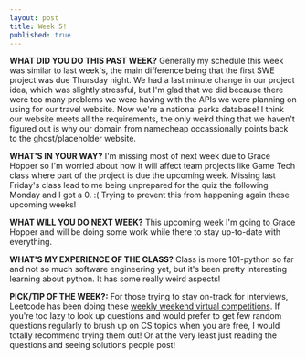 ```yaml
---
layout: post
title: Week 5!
published: true
---
```


**WHAT DID YOU DO THIS PAST WEEK?** Generally my schedule this week was similar to last week's, the main difference being that the first SWE project was due Thursday night. We had a last minute change in our project idea, which was slightly stressful, but I'm glad that we did because there were too many problems we were having with the APIs we were planning on using for our travel website. Now we're a national parks database! I think our website meets all the requirements, the only weird thing that we haven't figured out is why our domain from namecheap occassionally points back to the ghost/placeholder website.

**WHAT'S IN YOUR WAY?** I'm missing most of next week due to Grace Hopper so I'm worried about how it will affect team projects like Game Tech class where part of the project is due the upcoming week. Missing last Friday's class lead to me being unprepared for the quiz the following Monday and I got a 0. :( Trying to prevent this from happening again these upcoming weeks!

**WHAT WILL YOU DO NEXT WEEK?** This upcoming week I'm going to Grace Hopper and will be doing some work while there to stay up-to-date with everything.

**WHAT'S MY EXPERIENCE OF THE CLASS?** Class is more 101-python so far and not so much software engineering yet, but it's been pretty interesting learning about python. It has some really weird aspects!

**PICK/TIP OF THE WEEK?:** For those trying to stay on-track for interviews, Leetcode has been doing these [weekly weekend virtual competitions](https://leetcode.com/contest/). If you're too lazy to look up questions and would prefer to get few random questions regularly to brush up on CS topics when you are free, I would totally recommend trying them out! Or at the very least just reading the questions and seeing solutions people post!
